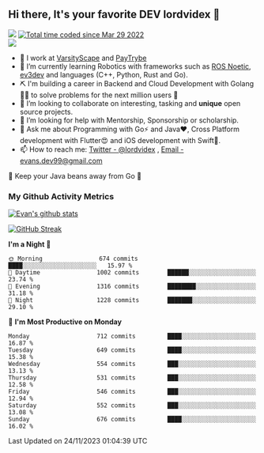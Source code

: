 ## Hi there, It's your favorite DEV lordvidex 👋
<img src="https://komarev.com/ghpvc/?username=lordvidex&label=Views&color=blue&style=plastic" /> <a href="https://wakatime.com/@0e56db35-d16b-410a-acc0-4085055304bf"><img src="https://wakatime.com/badge/user/0e56db35-d16b-410a-acc0-4085055304bf.svg" alt="Total time coded since Mar 29 2022" /></a>  
![](https://github-profile-trophy.vercel.app/?username=lordvidex)
- 🔭 I work at [VarsityScape](https://varsityscape.com) and [PayTrybe](https://www.paytrybe.com)
- 🌱 I’m currently learning Robotics with frameworks such as [ROS Noetic](ros.org), [ev3dev](www.ev3dev.org) and languages (C++, Python, Rust and Go).
- ⛏️ I'm building a career in Backend and Cloud Development with Golang 🧙🏼 to solve problems for the next million users 🤌
- 👯 I’m looking to collaborate on interesting, tasking and **unique** open source projects.
- 🤔 I’m looking for help with Mentorship, Sponsorship or scholarship.
- 💬 Ask me about Programming with Go⚡️ and Java❤️, Cross Platform development with Flutter😍 and iOS development with Swift🚀.
- 📫 How to reach me: [Twitter - @lordvidex](https://twitter.com/lordvidex) , [Email - evans.dev99@gmail.com](mailto:evans.dev99@gmail.com?body=Hello%20Evans,)
  
    
🎤 Keep your Java beans away from Go 🌚
  
  
### My Github Activity Metrics
<div>
<!-- <a href="https://github.com/lordvidex">
  <img src="https://github-readme-stats.vercel.app/api/top-langs/?username=lordvidex&theme=light" />
</a>    -->
<!-- [![Top Langs](https://github-readme-stats.vercel.app/api/top-langs/?username=lordvidex)](https://github.com/lordvidex/)  -->
<a href="https://github.com/lordvidex">
 <img src="https://github-readme-stats.vercel.app/api?username=lordvidex&show_icons=true&theme=light&line_height=27" alt="Evan's github stats"/>
</a>
</div>

[![GitHub Streak](https://github-readme-streak-stats.herokuapp.com?user=lordvidex&theme=github-dark&hide_border=true)](https://git.io/streak-stats)

<!--
  <a href="https://github.com/iampawan/FlutterExampleApps">
    <img align="center" src="https://github-readme-stats.vercel.app/api/pin/?username=iampawan&repo=FlutterExampleApps&theme=light" />

  </a>
  <a href="https://github.com/iampawan/VelocityX">
   <img align="center" src="https://github-readme-stats.vercel.app/api/pin/?username=iampawan&repo=VelocityX&theme=light" />
  </a>
-->
<!--START_SECTION:waka-->
**I'm a Night 🦉** 

```text
🌞 Morning                674 commits         ████░░░░░░░░░░░░░░░░░░░░░   15.97 % 
🌆 Daytime                1002 commits        ██████░░░░░░░░░░░░░░░░░░░   23.74 % 
🌃 Evening                1316 commits        ████████░░░░░░░░░░░░░░░░░   31.18 % 
🌙 Night                  1228 commits        ███████░░░░░░░░░░░░░░░░░░   29.10 % 
```
📅 **I'm Most Productive on Monday** 

```text
Monday                   712 commits         ████░░░░░░░░░░░░░░░░░░░░░   16.87 % 
Tuesday                  649 commits         ████░░░░░░░░░░░░░░░░░░░░░   15.38 % 
Wednesday                554 commits         ███░░░░░░░░░░░░░░░░░░░░░░   13.13 % 
Thursday                 531 commits         ███░░░░░░░░░░░░░░░░░░░░░░   12.58 % 
Friday                   546 commits         ███░░░░░░░░░░░░░░░░░░░░░░   12.94 % 
Saturday                 552 commits         ███░░░░░░░░░░░░░░░░░░░░░░   13.08 % 
Sunday                   676 commits         ████░░░░░░░░░░░░░░░░░░░░░   16.02 % 
```



 Last Updated on 24/11/2023 01:04:39 UTC
<!--END_SECTION:waka-->
